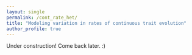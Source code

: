 ```yaml
---
layout: single
permalink: /cont_rate_het/
title: "Modeling variation in rates of continuous trait evolution"
author_profile: true
---
```


Under construction! Come back later. :)